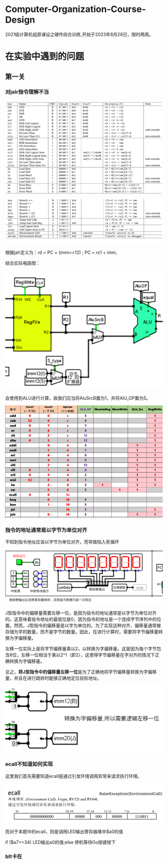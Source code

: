 # Computer-Organization-Course-Design

2021级计算机组原课设之硬件综合训练,开始于2023年8月28日，限时两周。

# 在实验中遇到的问题

## 第一关

### 对jalr指令理解不当

![p0](photo/p0.png)

![p1.png](photo\p1.png)

根据jalr定义为：rd = PC + (imm<<12) ; PC = rs1 + imm,

结合实际电路图：

![p2.png](photo\p2.png)

会使用到ALU进行计算，故我们应当将AluSrcB置为1，并将AlU_OP置为5。

![p3.png](photo\p3.png)

### 指令的地址通常是以**字节**为单位对齐

不知到指令地址应该以字节为单位对齐，而导致陷入死循环

![p4.png](photo/p4.png)

J型指令中的偏移量需要左移一位，是因为指令的地址通常是以字节为单位对齐的。这意味着指令地址的最低位是0，因为指令的地址是一个连续字节序列中的位置。然而，J型指令的偏移量是以字为单位的。为了实现这种对齐，偏移量通常被存储为字的数量，而不是字节的数量。因此，在进行计算时，需要将字节偏移量转换为字偏移量。

左移一位实际上是将字节偏移量乘以2，以转换为字偏移量。这是因为每个字节包含8位，左移一位相当于乘以2^1（即2），这使得字节偏移量在字对齐的情况下正确转换为字偏移量。

总之，**将J型指令中的偏移量左移一位**是为了正确地将字节偏移量转换为字偏移量，并且在进行跳转时能够正确地定位目标地址。

![p5](photo/p5.png)

### ecall不知道如何实现

这里我们首先需要知道ecall是通过引发环境调用异常来请求执行环境。

![p6](photo/p6.png)

而对于本题中的ecall，则是调用LED输出寄存器堆中$a0的值

if ($a7==34) LED输出a0的值;else 停机等待Go按键按下

### blt卡在
